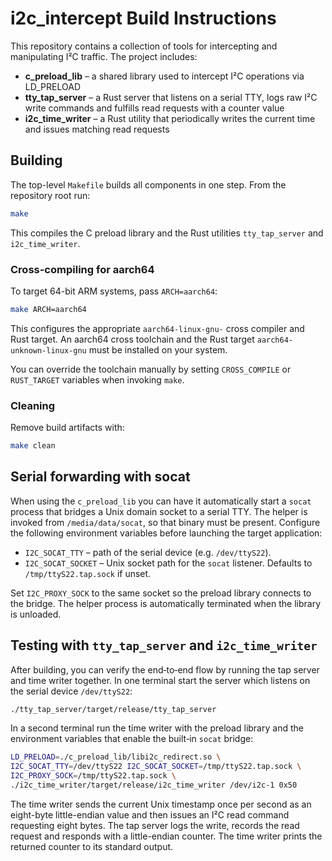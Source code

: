 # i2c_intercept Build Instructions

This repository contains a collection of tools for intercepting and manipulating I²C traffic.  The project includes:

- **c_preload_lib** – a shared library used to intercept I²C operations via LD_PRELOAD
- **tty_tap_server** – a Rust server that listens on a serial TTY, logs raw I²C write commands and fulfills read requests with a counter value
- **i2c_time_writer** – a Rust utility that periodically writes the current time and issues matching read requests

## Building

The top-level `Makefile` builds all components in one step.  From the repository root run:

```bash
make
```

This compiles the C preload library and the Rust utilities `tty_tap_server` and `i2c_time_writer`.

### Cross-compiling for aarch64

To target 64-bit ARM systems, pass `ARCH=aarch64`:

```bash
make ARCH=aarch64
```

This configures the appropriate `aarch64-linux-gnu-` cross compiler and Rust target.  An aarch64 cross toolchain and the Rust target `aarch64-unknown-linux-gnu` must be installed on your system.

You can override the toolchain manually by setting `CROSS_COMPILE` or `RUST_TARGET` variables when invoking `make`.

### Cleaning

Remove build artifacts with:

```bash
make clean
```

## Serial forwarding with socat

When using the `c_preload_lib` you can have it automatically start a
`socat` process that bridges a Unix domain socket to a serial TTY. The helper
is invoked from `/media/data/socat`, so that binary must be present. Configure
the following environment variables before launching the target application:

* `I2C_SOCAT_TTY` – path of the serial device (e.g. `/dev/ttyS22`).
* `I2C_SOCAT_SOCKET` – Unix socket path for the `socat` listener. Defaults to
  `/tmp/ttyS22.tap.sock` if unset.

Set `I2C_PROXY_SOCK` to the same socket so the preload library connects to the
bridge. The helper process is automatically terminated when the library is
unloaded.

## Testing with `tty_tap_server` and `i2c_time_writer`

After building, you can verify the end‑to‑end flow by running the tap server and
time writer together. In one terminal start the server which listens on the
serial device `/dev/ttyS22`:

```bash
./tty_tap_server/target/release/tty_tap_server
```

In a second terminal run the time writer with the preload library and the
environment variables that enable the built‑in `socat` bridge:

```bash
LD_PRELOAD=./c_preload_lib/libi2c_redirect.so \
I2C_SOCAT_TTY=/dev/ttyS22 I2C_SOCAT_SOCKET=/tmp/ttyS22.tap.sock \
I2C_PROXY_SOCK=/tmp/ttyS22.tap.sock \
./i2c_time_writer/target/release/i2c_time_writer /dev/i2c-1 0x50
```

The time writer sends the current Unix timestamp once per second as an
eight-byte little-endian value and then issues an I²C read command requesting
eight bytes. The tap server logs the write, records the read request and
responds with a little-endian counter. The time writer prints the returned
counter to its standard output.

